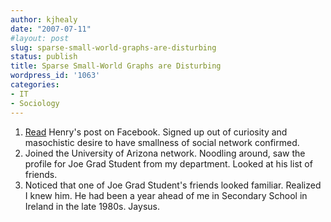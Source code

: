 ```yaml
---
author: kjhealy
date: "2007-07-11"
#layout: post
slug: sparse-small-world-graphs-are-disturbing
status: publish
title: Sparse Small-World Graphs are Disturbing
wordpress_id: '1063'
categories:
- IT
- Sociology
---
```


1. [Read](http://crookedtimber.org/2007/07/11/trying-not-to-lose-face/) Henry's post on Facebook. Signed up out of curiosity and masochistic desire to have smallness of social network confirmed.
 2. Joined the University of Arizona network. Noodling around, saw the profile for Joe Grad Student from my department. Looked at his list of friends.
 3. Noticed that one of Joe Grad Student's friends looked familiar. Realized I knew him. He had been a year ahead of me in Secondary School in Ireland in the late 1980s. Jaysus.
